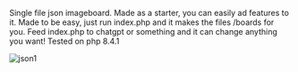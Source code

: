 
Single file json imageboard. Made as a starter, you can easily ad features to it. Made to be easy, just run index.php and it makes the files /boards for you. Feed index.php to chatgpt or something and it can change anything you want! Tested on php 8.4.1 



![json1](https://github.com/user-attachments/assets/f7be77d5-8cb0-418f-b1f9-61531920ca78)



